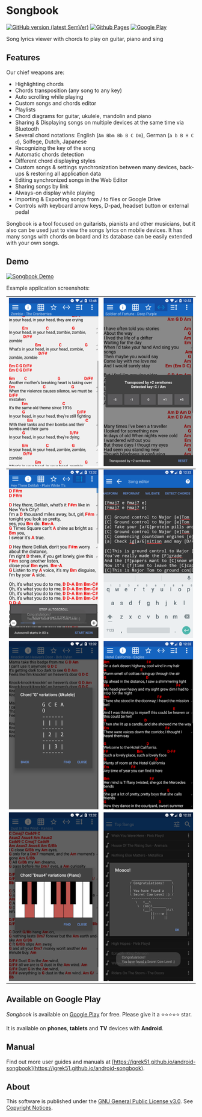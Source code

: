 # Songbook

[![GitHub version (latest SemVer)](https://img.shields.io/github/v/tag/igrek51/android-songbook?label=GitHub&sort=semver)](https://github.com/igrek51/android-songbook)
[![Github Pages](https://img.shields.io/badge/docs-github.io-blue)](https://igrek51.github.io/android-songbook)
[![Google Play](https://img.shields.io/badge/Google%20Play-igrek.songbook-blue)](https://play.google.com/store/apps/details?id=igrek.songbook)

Song lyrics viewer with chords to play on guitar, piano and sing

## Features
Our chief weapons are:

- Highlighting chords
- Chords transposition (any song to any key)
- Auto scrolling while playing
- Custom songs and chords editor
- Playlists
- Chord diagrams for guitar, ukulele, mandolin and piano
- Sharing & Displaying songs on multiple devices at the same time via Bluetooth
- Several chord notations: English (`Am Bbm Bb B C Dm`), German (`a b B H C d`), Solfege, Dutch, Japanese
- Recognizing the key of the song
- Automatic chords detection
- Different chord displaying styles
- Custom songs & settings synchronization between many devices, back-ups & restoring all application data
- Editing synchronized songs in the Web Editor
- Sharing songs by link
- Always-on display while playing
- Importing & Exporting songs from / to files or Google Drive
- Controls with keyboard arrow keys, D-pad, headset button or external pedal

Songbook is a tool focused on guitarists, pianists and other musicians, but it also can be used just to view the songs lyrics on mobile devices.
It has many songs with chords on board and its database can be easily extended with your own songs.

## Demo
[![Songbook Demo](https://img.youtube.com/vi/VMsKZNkbl3A/0.jpg)](https://www.youtube.com/watch?v=VMsKZNkbl3A)

Example application screenshots:

| [![](./docs/screenshots/mobile/en/01.png)](./docs/screenshots/mobile/en/01.png) | [![](./docs/screenshots/mobile/en/02.png)](./docs/screenshots/mobile/en/02.png) |
|---|---|
| [![](./docs/screenshots/mobile/en/03.png)](./docs/screenshots/mobile/en/03.png) | [![](./docs/screenshots/mobile/en/04.png)](./docs/screenshots/mobile/en/04.png) |
| [![](./docs/screenshots/mobile/en/05.png)](./docs/screenshots/mobile/en/05.png) | [![](./docs/screenshots/mobile/en/06.png)](./docs/screenshots/mobile/en/06.png) |
| [![](./docs/screenshots/mobile/en/07.png)](./docs/screenshots/mobile/en/07.png) | [![](./docs/screenshots/mobile/en/08.png)](./docs/screenshots/mobile/en/08.png) |

## Available on Google Play

*Songbook* is available on [Google Play](https://play.google.com/store/apps/details?id=igrek.songbook) for free.
Please give it a ⭐️⭐️⭐️⭐️⭐️ star.

It is available on **phones**, **tablets** and **TV** devices with **Android**.

## Manual

Find out more user guides and manuals at [https://igrek51.github.io/android-songbook](https://igrek51.github.io/android-songbook).

## About

This software is published under the [GNU General Public License v3.0](./LICENSE).
See [Copyright Notices](./docs/pages/develop/copyright-notices.md).
